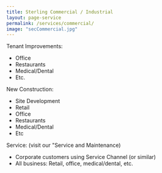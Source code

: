 ```yaml
---
title: Sterling Commercial / Industrial
layout: page-service
permalink: /services/commercial/
image: "secCommercial.jpg"
---
```


Tenant Improvements:


 - Office
 - Restaurants
 - Medical/Dental
 - Etc.


New Construction:

 - Site Development
 - Retail 
 - Office
 - Restaurants
 - Medical/Dental
 - Etc

Service: (visit our "Service and Maintenance)

 - Corporate customers using Service Channel (or similar)
 - All business: Retail, office, medical/dental, etc.

